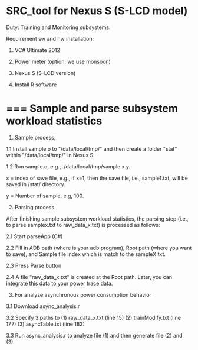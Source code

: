 SRC_tool for Nexus S (S-LCD model)
========

Duty: Training and Monitoring subsystems.

Requirement sw and hw installation:

1) VC# Ultimate 2012

2) Power meter (option: we use monsoon)

3) Nexus S (S-LCD version)

4) Install R software

===
Sample and parse subsystem workload statistics
===

1. Sample process,

1.1 Install sample.o to "/data/local/tmp/" and then create a folder "stat" within "/data/local/tmp/" in Nexus S.

1.2 Run sample.o, e.g., ./data/local/tmp/sample x y.

x = index of save file, e.g., if x=1, then the save file, i.e., sample1.txt, will be saved in /stat/ directory.

y = Number of sample, e.g, 100.


2. Parsing process

After finishing sample subsystem workload statistics, the parsing step (i.e., to parse samplex.txt to raw_data_x.txt) is processed as follows:

2.1 Start parseApp (C#)

2.2 Fill in ADB path (where is your adb program), Root path (where you want to save), and Sample file index which is match to the sampleX.txt.

2.3 Press Parse button

2.4 A file "raw_data_x.txt" is created at the Root path. Later, you can integrate this data to your power trace data.

3. For analyze asynchronous power consumption behavior

3.1 Download async_analysis.r

3.2 Specify 3 paths to (1) raw_data_x.txt (line 15) (2) trainModify.txt (line 177) (3) asyncTable.txt (line 182)

3.3 Run async_analysis.r to analyze file (1) and then generate file (2) and (3).

